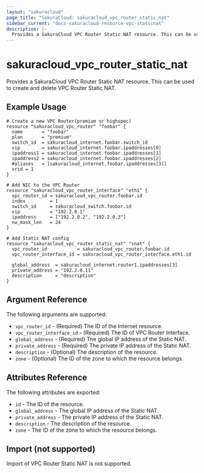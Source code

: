 ```yaml
---
layout: "sakuracloud"
page_title: "SakuraCloud: sakuracloud_vpc_router_static_nat"
sidebar_current: "docs-sakuracloud-resource-vpc-staticnat"
description: |-
  Provides a SakuraCloud VPC Router Static NAT resource. This can be used to create and delete VPC Router Static NAT.
---
```


# sakuracloud\_vpc\_router\_static\_nat

Provides a SakuraCloud VPC Router Static NAT resource. This can be used to create and delete VPC Router Static NAT.

## Example Usage

```hcl
# Create a new VPC Router(premium or highspec)
resource "sakuracloud_vpc_router" "foobar" {
  name       = "foobar"
  plan       = "premium"
  switch_id  = sakuracloud_internet.foobar.switch_id
  vip        = sakuracloud_internet.foobar.ipaddresses[0]
  ipaddress1 = sakuracloud_internet.foobar.ipaddresses[1]
  ipaddress2 = sakuracloud_internet.foobar.ipaddresses[2]
  #aliases   = [sakuracloud_internet.foobar.ipaddresses[3]] 
  vrid = 1
}

# Add NIC to the VPC Router
resource "sakuracloud_vpc_router_interface" "eth1" {
  vpc_router_id = sakuracloud_vpc_router.foobar.id
  index         = 1
  switch_id     = sakuracloud_switch.foobar.id
  vip           = "192.2.0.1"
  ipaddress     = ["192.2.0.2", "192.2.0.3"]
  nw_mask_len   = 24
}

# Add Static NAT config
resource "sakuracloud_vpc_router_static_nat" "snat" {
  vpc_router_id           = sakuracloud_vpc_router.foobar.id
  vpc_router_interface_id = sakuracloud_vpc_router_interface.eth1.id

  global_address  = sakuracloud_internet.router1.ipaddresses[3]
  private_address = "192.2.0.11"
  description     = "description"
}
```

## Argument Reference

The following arguments are supported:

* `vpc_router_id` - (Required) The ID of the Internet resource.
* `vpc_router_interface_id` - (Required) The ID of VPC Router Interface.
* `global_address` - (Required) The global IP address of the Static NAT.
* `private_address` - (Required) The private IP address of the Static NAT.
* `description` - (Optional) The description of the resource.
* `zone` - (Optional) The ID of the zone to which the resource belongs.

## Attributes Reference

The following attributes are exported:

* `id` - The ID of the resource.
* `global_address` - The global IP address of the Static NAT.
* `private_address` - The private IP address of the Static NAT.
* `description` - The description of the resource.
* `zone` - The ID of the zone to which the resource belongs.

## Import (not supported)

Import of VPC Router Static NAT is not supported.
